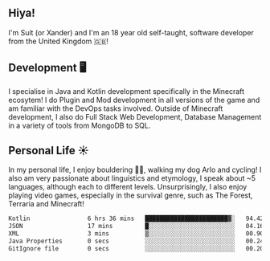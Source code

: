 ## Hiya! 
I'm Suit (or Xander) and I'm an 18 year old self-taught, software developer from the United Kingdom 🇬🇧!

Development 🖥️
---
I specialise in Java and Kotlin development specifically in the Minecraft ecosytem! 
I do Plugin and Mod development in all versions of the game and am familiar with the DevOps tasks involved.
Outside of Minecraft development, I also do Full Stack Web Development, Database Management in a variety of tools from MongoDB to SQL.

Personal Life ☀️
---
In my personal life, I enjoy bouldering 🧗‍♂️, walking my dog Arlo and cycling! I also am very passionate about linguistics and etymology, I speak about ~5 languages, although each to different levels. 
Unsurprisingly, I also enjoy playing video games, especially in the survival genre, such as The Forest, Terraria and Minecraft!
<!--START_SECTION:waka-->

```txt
Kotlin                6 hrs 36 mins   ███████████████████████▓░   94.42 %
JSON                  17 mins         █░░░░░░░░░░░░░░░░░░░░░░░░   04.16 %
XML                   3 mins          ▒░░░░░░░░░░░░░░░░░░░░░░░░   00.90 %
Java Properties       0 secs          ░░░░░░░░░░░░░░░░░░░░░░░░░   00.24 %
GitIgnore file        0 secs          ░░░░░░░░░░░░░░░░░░░░░░░░░   00.20 %
```

<!--END_SECTION:waka-->
